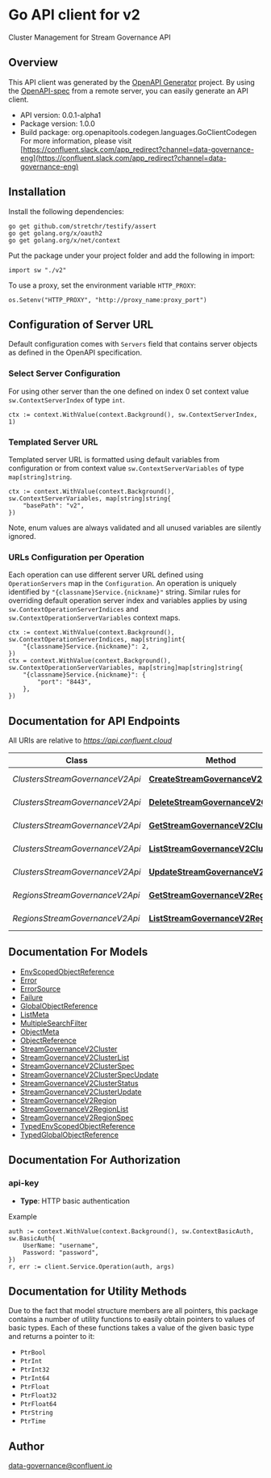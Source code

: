# Go API client for v2

Cluster Management for Stream Governance API

## Overview
This API client was generated by the [OpenAPI Generator](https://openapi-generator.tech) project.  By using the [OpenAPI-spec](https://www.openapis.org/) from a remote server, you can easily generate an API client.

- API version: 0.0.1-alpha1
- Package version: 1.0.0
- Build package: org.openapitools.codegen.languages.GoClientCodegen
For more information, please visit [https://confluent.slack.com/app_redirect?channel=data-governance-eng](https://confluent.slack.com/app_redirect?channel=data-governance-eng)

## Installation

Install the following dependencies:

```shell
go get github.com/stretchr/testify/assert
go get golang.org/x/oauth2
go get golang.org/x/net/context
```

Put the package under your project folder and add the following in import:

```golang
import sw "./v2"
```

To use a proxy, set the environment variable `HTTP_PROXY`:

```golang
os.Setenv("HTTP_PROXY", "http://proxy_name:proxy_port")
```

## Configuration of Server URL

Default configuration comes with `Servers` field that contains server objects as defined in the OpenAPI specification.

### Select Server Configuration

For using other server than the one defined on index 0 set context value `sw.ContextServerIndex` of type `int`.

```golang
ctx := context.WithValue(context.Background(), sw.ContextServerIndex, 1)
```

### Templated Server URL

Templated server URL is formatted using default variables from configuration or from context value `sw.ContextServerVariables` of type `map[string]string`.

```golang
ctx := context.WithValue(context.Background(), sw.ContextServerVariables, map[string]string{
	"basePath": "v2",
})
```

Note, enum values are always validated and all unused variables are silently ignored.

### URLs Configuration per Operation

Each operation can use different server URL defined using `OperationServers` map in the `Configuration`.
An operation is uniquely identified by `"{classname}Service.{nickname}"` string.
Similar rules for overriding default operation server index and variables applies by using `sw.ContextOperationServerIndices` and `sw.ContextOperationServerVariables` context maps.

```
ctx := context.WithValue(context.Background(), sw.ContextOperationServerIndices, map[string]int{
	"{classname}Service.{nickname}": 2,
})
ctx = context.WithValue(context.Background(), sw.ContextOperationServerVariables, map[string]map[string]string{
	"{classname}Service.{nickname}": {
		"port": "8443",
	},
})
```

## Documentation for API Endpoints

All URIs are relative to *https://api.confluent.cloud*

Class | Method | HTTP request | Description
------------ | ------------- | ------------- | -------------
*ClustersStreamGovernanceV2Api* | [**CreateStreamGovernanceV2Cluster**](docs/ClustersStreamGovernanceV2Api.md#createstreamgovernancev2cluster) | **Post** /stream-governance/v2/clusters | Create a Cluster
*ClustersStreamGovernanceV2Api* | [**DeleteStreamGovernanceV2Cluster**](docs/ClustersStreamGovernanceV2Api.md#deletestreamgovernancev2cluster) | **Delete** /stream-governance/v2/clusters/{id} | Delete a Cluster
*ClustersStreamGovernanceV2Api* | [**GetStreamGovernanceV2Cluster**](docs/ClustersStreamGovernanceV2Api.md#getstreamgovernancev2cluster) | **Get** /stream-governance/v2/clusters/{id} | Read a Cluster
*ClustersStreamGovernanceV2Api* | [**ListStreamGovernanceV2Clusters**](docs/ClustersStreamGovernanceV2Api.md#liststreamgovernancev2clusters) | **Get** /stream-governance/v2/clusters | List of Clusters
*ClustersStreamGovernanceV2Api* | [**UpdateStreamGovernanceV2Cluster**](docs/ClustersStreamGovernanceV2Api.md#updatestreamgovernancev2cluster) | **Patch** /stream-governance/v2/clusters/{id} | Update a Cluster
*RegionsStreamGovernanceV2Api* | [**GetStreamGovernanceV2Region**](docs/RegionsStreamGovernanceV2Api.md#getstreamgovernancev2region) | **Get** /stream-governance/v2/regions/{id} | Read a Region
*RegionsStreamGovernanceV2Api* | [**ListStreamGovernanceV2Regions**](docs/RegionsStreamGovernanceV2Api.md#liststreamgovernancev2regions) | **Get** /stream-governance/v2/regions | List of Regions


## Documentation For Models

 - [EnvScopedObjectReference](docs/EnvScopedObjectReference.md)
 - [Error](docs/Error.md)
 - [ErrorSource](docs/ErrorSource.md)
 - [Failure](docs/Failure.md)
 - [GlobalObjectReference](docs/GlobalObjectReference.md)
 - [ListMeta](docs/ListMeta.md)
 - [MultipleSearchFilter](docs/MultipleSearchFilter.md)
 - [ObjectMeta](docs/ObjectMeta.md)
 - [ObjectReference](docs/ObjectReference.md)
 - [StreamGovernanceV2Cluster](docs/StreamGovernanceV2Cluster.md)
 - [StreamGovernanceV2ClusterList](docs/StreamGovernanceV2ClusterList.md)
 - [StreamGovernanceV2ClusterSpec](docs/StreamGovernanceV2ClusterSpec.md)
 - [StreamGovernanceV2ClusterSpecUpdate](docs/StreamGovernanceV2ClusterSpecUpdate.md)
 - [StreamGovernanceV2ClusterStatus](docs/StreamGovernanceV2ClusterStatus.md)
 - [StreamGovernanceV2ClusterUpdate](docs/StreamGovernanceV2ClusterUpdate.md)
 - [StreamGovernanceV2Region](docs/StreamGovernanceV2Region.md)
 - [StreamGovernanceV2RegionList](docs/StreamGovernanceV2RegionList.md)
 - [StreamGovernanceV2RegionSpec](docs/StreamGovernanceV2RegionSpec.md)
 - [TypedEnvScopedObjectReference](docs/TypedEnvScopedObjectReference.md)
 - [TypedGlobalObjectReference](docs/TypedGlobalObjectReference.md)


## Documentation For Authorization



### api-key

- **Type**: HTTP basic authentication

Example

```golang
auth := context.WithValue(context.Background(), sw.ContextBasicAuth, sw.BasicAuth{
    UserName: "username",
    Password: "password",
})
r, err := client.Service.Operation(auth, args)
```


## Documentation for Utility Methods

Due to the fact that model structure members are all pointers, this package contains
a number of utility functions to easily obtain pointers to values of basic types.
Each of these functions takes a value of the given basic type and returns a pointer to it:

* `PtrBool`
* `PtrInt`
* `PtrInt32`
* `PtrInt64`
* `PtrFloat`
* `PtrFloat32`
* `PtrFloat64`
* `PtrString`
* `PtrTime`

## Author

data-governance@confluent.io

